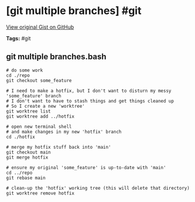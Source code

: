 # [git multiple branches] #git

[View original Gist on GitHub](https://gist.github.com/Integralist/baa244ccb85f1e67044136f6e2f71001)

**Tags:** #git

## git multiple branches.bash

```shell
# do some work
cd ./repo
git checkout some_feature

# I need to make a hotfix, but I don't want to disturn my messy 'some_feature' branch
# I don't want to have to stash things and get things cleaned up
# So I create a new 'worktree'
git worktree list
git worktree add ../hotfix

# open new terminal shell
# and make changes in my new 'hotfix' branch
cd ./hotfix

# merge my hotfix stuff back into 'main'
git checkout main
git merge hotfix

# ensure my original 'some_feature' is up-to-date with 'main'
cd ../repo
git rebase main

# clean-up the 'hotfix' working tree (this will delete that directory)
git worktree remove hotfix
```

